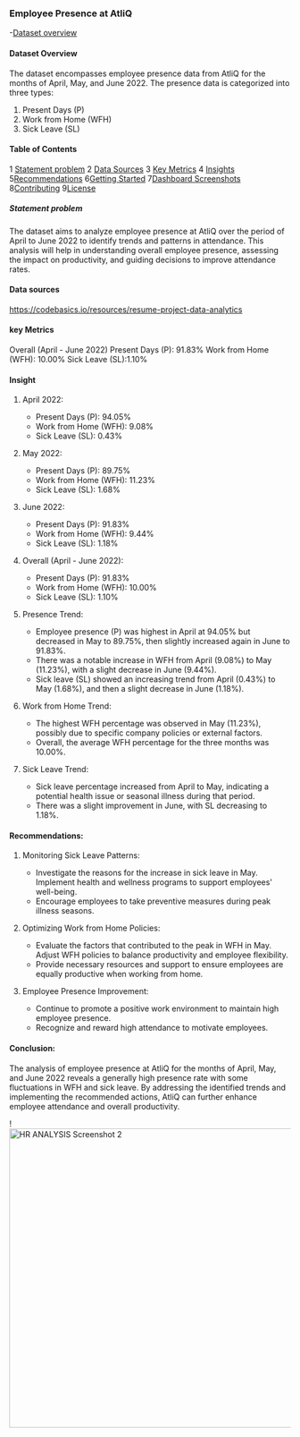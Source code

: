 ### Employee Presence at AtliQ 
-[Dataset overview](#Dataset-overview)
#### Dataset Overview 
The dataset encompasses employee presence data from AtliQ for the months of April, May, and June 2022. The presence data is categorized into three types:
1. Present Days (P)
2. Work from Home (WFH)
3. Sick Leave (SL)

#### Table of Contents
 1 [Statement problem](#Statement-problem)
 2 [Data Sources](#data-sources)
 3 [Key Metrics](#key-metrics)
 4 [Insights](#insights)
 5[Recommendations](#recommendations)
 6[Getting Started](#getting-started)
 7[Dashboard Screenshots](#dashboard-screenshots)
 8[Contributing](#contributing)
 9[License](#license)

##### Statement problem
The dataset aims to analyze employee presence at AtliQ over the period of April to June 2022 to identify trends and patterns in attendance. This analysis will help in understanding overall employee presence, assessing the impact on productivity, and guiding decisions to improve attendance rates.
#### Data sources
https://codebasics.io/resources/resume-project-data-analytics
#### key Metrics
Overall (April - June 2022)
Present Days (P): 91.83%
Work from Home (WFH): 10.00%
Sick Leave (SL):1.10%
#### Insight
1. April 2022:
   - Present Days (P): 94.05%
   - Work from Home (WFH): 9.08%
   - Sick Leave (SL): 0.43%

2. May 2022:
   - Present Days (P): 89.75%
   - Work from Home (WFH): 11.23%
   - Sick Leave (SL): 1.68%

3. June 2022:
   - Present Days (P): 91.83%
   - Work from Home (WFH): 9.44%
   - Sick Leave (SL): 1.18%

4. Overall (April - June 2022):
   - Present Days (P): 91.83%
   - Work from Home (WFH): 10.00%
   - Sick Leave (SL): 1.10%

1. Presence Trend:
   - Employee presence (P) was highest in April at 94.05% but decreased in May to 89.75%, then slightly increased again in June to 91.83%.
   - There was a notable increase in WFH from April (9.08%) to May (11.23%), with a slight decrease in June (9.44%).
   - Sick leave (SL) showed an increasing trend from April (0.43%) to May (1.68%), and then a slight decrease in June (1.18%).

2. Work from Home Trend:
   - The highest WFH percentage was observed in May (11.23%), possibly due to specific company policies or external factors.
   - Overall, the average WFH percentage for the three months was 10.00%.

3. Sick Leave Trend:
   - Sick leave percentage increased from April to May, indicating a potential health issue or seasonal illness during that period.
   - There was a slight improvement in June, with SL decreasing to 1.18%.

#### Recommendations:

1. Monitoring Sick Leave Patterns:
   - Investigate the reasons for the increase in sick leave in May. Implement health and wellness programs to support employees' well-being.
   - Encourage employees to take preventive measures during peak illness seasons.

2. Optimizing Work from Home Policies:
   - Evaluate the factors that contributed to the peak in WFH in May. Adjust WFH policies to balance productivity and employee flexibility.
   - Provide necessary resources and support to ensure employees are equally productive when working from home.

3. Employee Presence Improvement:
   - Continue to promote a positive work environment to maintain high employee presence.
   - Recognize and reward high attendance to motivate employees.

#### Conclusion:
The analysis of employee presence at AtliQ for the months of April, May, and June 2022 reveals a generally high presence rate with some fluctuations in WFH and sick leave. By addressing the identified trends and implementing the recommended actions, AtliQ can further enhance employee attendance and overall productivity.

!<img width="535" alt="HR ANALYSIS Screenshot 2" src="https://github.com/user-attachments/assets/69d54064-577a-4e5f-acde-33a3aafb9d90">



